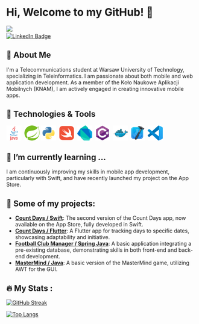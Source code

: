 # Hi, Welcome to my GitHub! 👋
<div id="header">
  <img src="https://media.giphy.com/media/M9gbBd9nbDrOTu1Mqx/giphy.gif" width="100"/>
</div>

<div id="badges">
  <a href="https://www.linkedin.com/in/tomasz-lewinski/">
    <img src="https://img.shields.io/badge/LinkedIn-blue?style=for-the-badge&logo=linkedin&logoColor=white" alt="LinkedIn Badge"/>
  </a>
</div>



## 🚀 About Me
I'm a Telecommunications student at Warsaw University of Technology, specializing in Teleinformatics. I am passionate about both mobile and web application development. As a member of the Koło Naukowe Aplikacji Mobilnych (KNAM), I am actively engaged in creating innovative mobile apps.

## 🔧 Technologies & Tools
<div>
  <img src="https://github.com/devicons/devicon/blob/master/icons/java/java-original-wordmark.svg" title="Java" alt="Java" width="40" height="40"/>&nbsp;
  <img src="https://github.com/devicons/devicon/blob/master/icons/spring/spring-original.svg" title="Spring" alt="Spring" width="40" height="40"/>
  <img src="https://github.com/devicons/devicon/blob/master/icons/python/python-original.svg" title="Python" alt="Python" width="40" height="40"/>&nbsp;
  <img src="https://github.com/devicons/devicon/blob/master/icons/swift/swift-original.svg" title="Swift" alt="Swift" width="40" height="40"/>&nbsp;
  <img src="https://github.com/devicons/devicon/blob/master/icons/dart/dart-original.svg" title="Dart" alt="Dart" width="40" height="40"/>&nbsp;
  <img src="https://github.com/devicons/devicon/blob/master/icons/csharp/csharp-original.svg" title="C#" alt="C#" width="40" height="40"/>&nbsp;
  <img src="https://github.com/devicons/devicon/blob/master/icons/docker/docker-original.svg" title="Docker" alt="Docker" width="40" height="40"/>
  <img src="https://github.com/devicons/devicon/blob/master/icons/xcode/xcode-original.svg" title="Xcode" alt="Xcode" width="40" height="40"/>&nbsp;
  <img src="https://github.com/devicons/devicon/blob/master/icons/vscode/vscode-original.svg" title="Visual Studio Code" alt="Visual Studio Code" width="40" height="40"/>&nbsp;
</div>

## 🌱 I’m currently learning ...
I am continuously improving my skills in mobile app development, particularly with Swift, and have recently launched my project on the App Store.

## 💼 Some of my projects:
- **[Count Days / Swift](https://apps.apple.com/pl/app/count-days-simple/id6479526942)**: The second version of the Count Days app, now available on the App Store, fully developed in Swift.
- **[Count Days / Flutter](https://github.com/Tombiczek/Count-Days-Flutter)**: A Flutter app for tracking days to specific dates, showcasing adaptability and initiative.
- **[Football Club Manager / Spring Java](https://github.com/Tombiczek/Football-Club-Manager-Spring-Java)**: A basic application integrating a pre-existing database, demonstrating skills in both front-end and back-end development.
- **[MasterMind / Java](https://github.com/Tombiczek/MasterMind-Java)**: A basic version of the MasterMind game, utilizing AWT for the GUI.

## :fire: My Stats :

[![GitHub Streak](http://github-readme-streak-stats.herokuapp.com?user=Tombiczek&theme=dark&background=000000)](https://git.io/streak-stats)

[![Top Langs](https://github-readme-stats.vercel.app/api/top-langs/?username=Tombiczek&layout=compact&theme=vision-friendly-dark&hide=css,javascript,jupyter%20notebook,scss)](https://github.com/anuraghazra/github-readme-stats)



